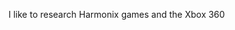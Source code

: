 I like to research Harmonix games and the Xbox 360

<!---
glitchgod0/glitchgod0 is a ✨ special ✨ repository because its `README.md` (this file) appears on your GitHub profile.
You can click the Preview link to take a look at your changes.
--->
